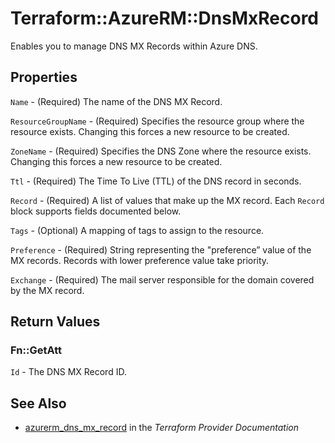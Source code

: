 # Terraform::AzureRM::DnsMxRecord

Enables you to manage DNS MX Records within Azure DNS.

## Properties

`Name` - (Required) The name of the DNS MX Record.

`ResourceGroupName` - (Required) Specifies the resource group where the resource exists. Changing this forces a new resource to be created.

`ZoneName` - (Required) Specifies the DNS Zone where the resource exists. Changing this forces a new resource to be created.

`Ttl` - (Required) The Time To Live (TTL) of the DNS record in seconds.

`Record` - (Required) A list of values that make up the MX record. Each `Record` block supports fields documented below.

`Tags` - (Optional) A mapping of tags to assign to the resource.

`Preference` - (Required) String representing the "preference” value of the MX records. Records with lower preference value take priority.

`Exchange` - (Required) The mail server responsible for the domain covered by the MX record.


## Return Values

### Fn::GetAtt

`Id` - The DNS MX Record ID.

## See Also

* [azurerm_dns_mx_record](https://www.terraform.io/docs/providers/azurerm/r/dns_mx_record.html) in the _Terraform Provider Documentation_